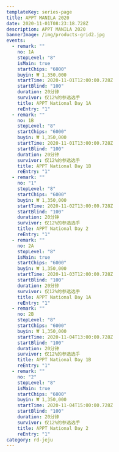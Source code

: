 ```yaml
---
templateKey: series-page
title: APPT MANILA 2020
date: 2020-11-01T08:23:18.728Z
description: APPT MANILA 2020
bannerImage: /img/products-grid2.jpg
events:
  - remark: ""
    no: 1A
    stopLevel: "8"
    isMain: true
    startChips: "6000"
    buyin: ₩ 1,350,000
    startTime: 2020-11-01T12:00:00.728Z
    startBlind: "100"
    duration: 20分钟
    survivor: 仅12%的参选选手
    title: APPT National Day 1A
    reEntry: "1"
  - remark: ""
    no: 1B
    stopLevel: "8"
    startChips: "6000"
    buyin: ₩ 1,350,000
    startTime: 2020-11-01T13:00:00.728Z
    startBlind: "100"
    duration: 20分钟
    survivor: 仅12%的参选选手
    title: APPT National Day 1B
    reEntry: "1"
  - remark: ""
    no: "1"
    stopLevel: "8"
    startChips: "6000"
    buyin: ₩ 1,350,000
    startTime: 2020-11-02T13:00:00.728Z
    startBlind: "100"
    duration: 20分钟
    survivor: 仅12%的参选选手
    title: APPT National Day 2
    reEntry: "1"
  - remark: ""
    no: 2A
    stopLevel: "8"
    isMain: true
    startChips: "6000"
    buyin: ₩ 1,350,000
    startTime: 2020-11-03T12:00:00.728Z
    startBlind: "100"
    duration: 20分钟
    survivor: 仅12%的参选选手
    title: APPT National Day 1A
    reEntry: "1"
  - remark: ""
    no: 2B
    stopLevel: "8"
    startChips: "6000"
    buyin: ₩ 1,350,000
    startTime: 2020-11-04T13:00:00.728Z
    startBlind: "100"
    duration: 20分钟
    survivor: 仅12%的参选选手
    title: APPT National Day 1B
    reEntry: "1"
  - remark: ""
    no: "2"
    stopLevel: "8"
    isMain: true
    startChips: "6000"
    buyin: ₩ 1,350,000
    startTime: 2020-11-04T15:00:00.728Z
    startBlind: "100"
    duration: 20分钟
    survivor: 仅12%的参选选手
    title: APPT National Day 2
    reEntry: "1"
category: rd-jeju
---
```

